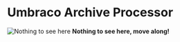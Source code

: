 # Umbraco Archive Processor

![Nothing to see here](http://lh3.ggpht.com/_oCeMiYptlC8/SxiG6jBU-WI/AAAAAAAAAt4/Hbw4uDFIQHM/s400/nothing%20to%20see%20here.jpg)
**Nothing to see here, move along!**
